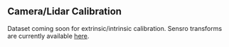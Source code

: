 ## Camera/Lidar Calibration

Dataset coming soon for extrinsic/intrinsic calibration. Sensro transforms are currently available [here](https://github.com/udacity/didi-competition/tree/master/mkz-description).
